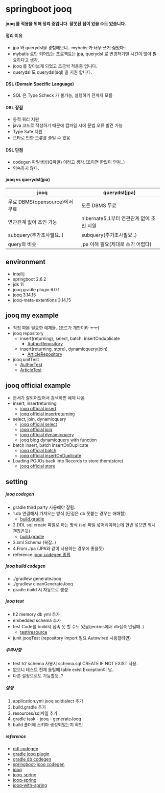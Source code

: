 # springboot jooq
#### jooq 를 적용을 위해 정리 중입니다. 잘못된 점이 있을 수도 있습니다.
#### 정리 이유
* jpa 와 querydsl을 경험해보니.. ~~mybatis 가 너무 쓰기 싫었다..~~ 
* mybatis 로만 되어있는 프로젝트는 jpa, querydsl 로 변경하기엔 시간이 많이 필요하다고 생각.
* jooq 를 찾아보게 되었고 조금씩 적용중 입니다.
* querydsl 도 querydsl(sql) 을 지원 합니다.

#### DSL (Domain Specific Language)
* SQL 은 Type Scheck 가 불가능, 실행하기 전까지 모름
#### DSL 장점
* 동적 쿼리 지원
* java 코드로 작성하기 때문에 컴파일 시에 문법 오류 발견 가능
* Type Safe 지원
* 오타로 인한 오류를 줄일 수 있음
#### DSL 단점
* codegen 파일생성(Q파일) 이라고 생각.(꼬이면 한없이 안됨..)
* 익숙하지 않다.

#### jooq vs querydsl(jpa)
|jooq|querydsl(jpa)|
|----|--------|
|무료 DBMS(opensource)에서 무료|모든 DBMS 무료|
|연관관계 없이 조인 가능|hibernate5.1부터 연관관계 없이 조인 지원|
|subquery(추가조사필요..)|subquery(추가조사필요..)|
|query와 비슷|jpa 이해 필요(제대로 쓰기 어렵다)|

## environment
* intellij
* springboot 2.6.2
* jdk 11
* jooq gradle plugin 6.0.1
* jooq 3.14.15
* jooq-meta-extentions 3.14.15

## jooq my example
- 직접 짜본 필요한 예제들..(코드가 개판이라 ㅜㅜ)
- jooq repository
  - insert(returning), select, batch, insertOnduplicate 
    - [AuthorRepository](https://github.com/ingduk2/springboot-jooq-practice/blob/master/src/main/java/com/hello/jooq/example/author/repository/JooqAuthorRepository.java)
  - insert(returning, store), dynamicquery(join) 
    - [ArticleRepository](https://github.com/ingduk2/springboot-jooq-practice/blob/master/src/main/java/com/hello/jooq/example/author/repository/JooqArticleRepository.java)
- jooq unitTest
  - [AuthorTest](https://github.com/ingduk2/springboot-jooq-practice/blob/master/src/test/java/com/hello/jooq/example/author/repository/JooqArticleRepositoryTest.java)
  - [ArticleTest](https://github.com/ingduk2/springboot-jooq-practice/blob/master/src/test/java/com/hello/jooq/example/author/repository/JooqArticleRepositoryTest.java)  

## jooq official example
- 문서가 잘되어있어서 검색하면 예제 나옴
- insert, insertreturning
  - [jooq official insert](https://www.jooq.org/doc/latest/manual/sql-building/sql-statements/insert-statement/)
  - [jooq official insertreturning](https://www.jooq.org/doc/latest/manual/sql-building/sql-statements/insert-statement/insert-returning/)
- select, join, dynamicquery
  - [jooq official select](https://www.jooq.org/doc/latest/manual/sql-building/sql-statements/select-statement/)
  - [jooq official join](https://www.jooq.org/doc/latest/manual/sql-building/sql-statements/select-statement/join-clause/)
  - [jooq official dynamicquery](https://www.jooq.org/doc/latest/manual/sql-building/dynamic-sql/)
  - [jooq blog dynamicquery with function](https://blog.jooq.org/a-functional-programming-approach-to-dynamic-sql-with-jooq/)
- batch insert, batch insertOnDuplicate
  - [jooq official batch](https://www.jooq.org/doc/3.15/manual/sql-execution/batch-execution/)
  - [jooq official insertOnDuplicate](https://www.jooq.org/doc/latest/manual/sql-building/sql-statements/insert-statement/insert-on-duplicate-key/)
- Loading POJOs back into Records to store them(store)
  - [jooq official store](https://www.jooq.org/doc/latest/manual/sql-execution/fetching/pojos/#N8D4F1)
  
## setting
##### jooq codegen
- gradle third party 사용해야 잘됨.
- 1.db 연결해서 가져오는 방식 (단점은 db 못붙는 경우는 애매함)
  - [build.gradle](https://github.com/ingduk2/springboot-jooq-practice/blob/master/build.gradle_jooq_codegen_accessDB)
- 2.DDL sql create 파일로 하는 방식 (sql 파일 넣어줘야하는데 한번 넣으면 되니 괜찮은듯)
  - [build.gradle](https://github.com/ingduk2/springboot-jooq-practice/blob/master/build.gradle)   
- 3.xml Schema (복잡..) 
- 4.From Jpa (JPA와 같이 사용하는 경우에 좋을듯)
- reference [jooq codegen 종류](https://kwonnam.pe.kr/wiki/gradle/jooq_codegen)

##### jooq build codegen
- ./gradlew generateJooq
- ./gradlew cleanGenerateJooq
- gradle build 시 자동으로 생성.

##### jooq test
- h2 memory db yml 추가
- embedded schema 추가
- test Code를 build시 접속 못 할 수도 있음(jenkins에서 db접속 안될때..)
  - [test/resource](https://github.com/ingduk2/springboot-jooq-practice/tree/master/src/test/resources)
- junit jooqTest (repository Import 필요 Autowired 사용할려면)

##### 주의사항
- test h2 schema 사용시 schema.sql CREATE IF NOT EXIST 사용.
- 없으니 테스트 전체 돌릴때 table exist Exception이 남..
- 다른 설정으로도 가능할듯..?

##### 설정
1. application.yml jooq sqldialect 추가
2. build.gradle 추가
3. resources/sql파일 추가
4. gradle task - jooq - generateJooq
5. build 폴더에 스키마 생성되었는지 확인

##### reference
* [ddl codegen](https://stackoverflow.com/questions/70262959/function-not-found-when-generating-code-with-ddl-database-jooq)
* [gradle jooq plugin](https://github.com/etiennestuder/gradle-jooq-plugin)
* [gradle db codegen](https://oops4u.tistory.com/2577)
* [springboot-jooq codegen](https://ellune.tistory.com/56)
* [jooq](https://www.jooq.org/doc/3.14/manual/)
* [jooq-spring](https://zepinos.tistory.com/55?category=810346)
* [jooq-spring](https://sightstudio.tistory.com/54)
* [jooq-with-spring](https://www.baeldung.com/jooq-with-spring)
